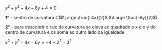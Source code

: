 


$x^2+y^2-4x-6y+4=0$

**1°** - centro de curvatura C($\Large \frac{-4x}{2}$,$\Large \frac{-6y}{2}$)

**2°** - para descobrir o raio da curvatura se eleva ao quadrado o x e o y
do centro de curvatura e os soma ao outro lado da igualdade

$x^{2}+y^{2}-4x-6y=-4+2^{2}+3^{2}$

